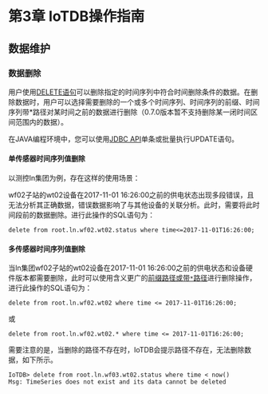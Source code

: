 <!--

    Licensed to the Apache Software Foundation (ASF) under one
    or more contributor license agreements.  See the NOTICE file
    distributed with this work for additional information
    regarding copyright ownership.  The ASF licenses this file
    to you under the Apache License, Version 2.0 (the
    "License"); you may not use this file except in compliance
    with the License.  You may obtain a copy of the License at

        http://www.apache.org/licenses/LICENSE-2.0

    Unless required by applicable law or agreed to in writing,
    software distributed under the License is distributed on an
    "AS IS" BASIS, WITHOUT WARRANTIES OR CONDITIONS OF ANY
    KIND, either express or implied.  See the License for the
    specific language governing permissions and limitations
    under the License.

-->

# 第3章 IoTDB操作指南

## 数据维护

<!-- > 

### 数据更新

用户使用[UPDATE语句](/#/Documents/latest/chap5/sec1)可以更新指定的时间序列中一段时间的数据。在更新数据时，用户可以选择需要更新的一个时间序列（0.7.0版本暂不支持多个时间序列的更新）并指定更新某个时间点或时间段的数据（0.7.0版本必须有时间过滤条件）。

在JAVA编程环境中，您可以使用[JDBC API](/#/Documents/latest/chap6/sec1)单条或批量执行UPDATE语句。

#### 单传感器时间序列值更新

以测控ln集团wf02子站wt02设备供电状态为例，存在这样的使用场景：

当数据接入并分析后，发现从2017-11-01 15:54:00到2017-11-01 16:00:00内的供电状态为true，但实际供电状态存在异常。需要将这段时间状态更新为false。进行此操作的SQL语句为：

```
update root.ln.wf02 SET wt02.status = false where time <=2017-11-01T16:00:00 and time >= 2017-11-01T15:54:00
```
需要注意的是，当更新数据类型与实际类型不符时，IoTDB会给出相应的错误提示：
```
IoTDB> update root.ln.wf02 set wt02.status = 1205 where time < now()
error: The BOOLEAN data type should be true/TRUE or false/FALSE
```
当更新的列不存在时，IoTDB给出没有存在的路径的错误提示：
```
IoTDB> update root.ln.wf02 set wt02.sta = false where time < now()
Msg: do not select any existing series
```
-->

### 数据删除

用户使用[DELETE语句](/#/Documents/latest/chap5/sec1)可以删除指定的时间序列中符合时间删除条件的数据。在删除数据时，用户可以选择需要删除的一个或多个时间序列、时间序列的前缀、时间序列带*路径对某时间之前的数据进行删除（0.7.0版本暂不支持删除某一闭时间区间范围内的数据）。

在JAVA编程环境中，您可以使用[JDBC API](/#/Documents/latest/chap6/sec1)单条或批量执行UPDATE语句。

#### 单传感器时间序列值删除

以测控ln集团为例，存在这样的使用场景：

wf02子站的wt02设备在2017-11-01 16:26:00之前的供电状态出现多段错误，且无法分析其正确数据，错误数据影响了与其他设备的关联分析。此时，需要将此时间段前的数据删除。进行此操作的SQL语句为：

```
delete from root.ln.wf02.wt02.status where time<=2017-11-01T16:26:00;
```

#### 多传感器时间序列值删除	

当ln集团wf02子站的wt02设备在2017-11-01 16:26:00之前的供电状态和设备硬件版本都需要删除，此时可以使用含义更广的[前缀路径或带`*`路径](/#/Documents/latest/chap2/sec1)进行删除操作，进行此操作的SQL语句为：

```
delete from root.ln.wf02.wt02 where time <= 2017-11-01T16:26:00;
```
或

```
delete from root.ln.wf02.wt02.* where time <= 2017-11-01T16:26:00;
```

需要注意的是，当删除的路径不存在时，IoTDB会提示路径不存在，无法删除数据，如下所示。
```
IoTDB> delete from root.ln.wf03.wt02.status where time < now()
Msg: TimeSeries does not exist and its data cannot be deleted
```

